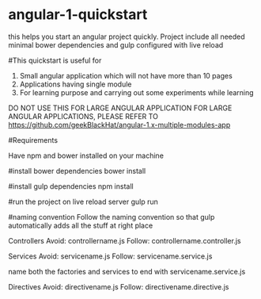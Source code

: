 # angular-1-quickstart
this helps you start an angular project quickly. Project include all needed minimal bower dependencies and gulp configured with live reload

#This quickstart is useful for
1. Small angular application which will not have more than 10 pages
2. Applications having single module
3. For learning purpose and carrying out some experiments while learning

DO NOT USE THIS FOR LARGE ANGULAR APPLICATION
FOR LARGE ANGULAR APPLICATIONS, PLEASE REFER TO https://github.com/geekBlackHat/angular-1.x-multiple-modules-app

#Requirements

Have npm and bower installed on your machine

#install bower dependencies
bower install

#install gulp dependencies
npm install

#run the project on live reload server
gulp run

#naming convention
Follow the naming convention so that gulp automatically adds all the stuff at right place

Controllers
Avoid: controllername.js
Follow: controllername.controller.js

Services
Avoid: servicename.js
Follow: servicename.service.js

name both the factories and services to end with servicename.service.js

Directives
Avoid: directivename.js
Follow: directivename.directive.js